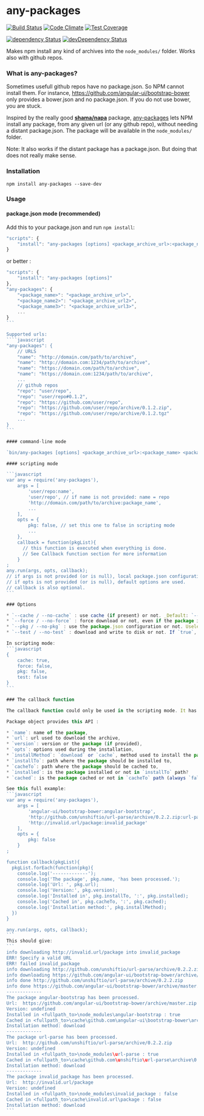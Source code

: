 any-packages
============

[![Build Status](http://img.shields.io/travis/msieurtoph/any-packages.svg)](https://travis-ci.org/msieurtoph/any-packages) [![Code Climate](https://codeclimate.com/github/msieurtoph/any-packages/badges/gpa.svg)](https://codeclimate.com/github/msieurtoph/any-packages) [![Test Coverage](https://codeclimate.com/github/msieurtoph/any-packages/badges/coverage.svg)](https://codeclimate.com/github/msieurtoph/any-packages)

[![dependency Status](http://img.shields.io/david/msieurtoph/any-packages.svg?style=flat)](https://david-dm.org/msieurtoph/any-packages#info=dependencies) [![devDependency Status](http://img.shields.io/david/dev/msieurtoph/any-packages.svg?style=flat)](https://david-dm.org/msieurtoph/any-packages#info=devDependencies)



Makes npm install any kind of archives into the `node_modules/` folder. Works also with github repos.

### What is any-packages?

Sometimes usefull github repos have no package.json. So NPM cannot install them.
For instance, https://github.com/angular-ui/bootstrap-bower only provides a bower.json and no package.json. If you do not use bower, you are stuck.

Inspired by the really good **[shama/napa](https://github.com/shama/napa)** package, [any-packages](https://github.com/msieurtoph/any-packages) lets NPM install any package, from any given url (or any github  repo), without needing a distant package.json. The package will be available in the `node_modules/` folder.

Note: It also works if the distant package has a package.json. But doing that does not really make sense.

### Installation

`npm install any-packages --save-dev`

### Usage

#### package.json mode (recommended)

Add this to your package.json and run `npm install`:
```javascript
"scripts": {
    "install": "any-packages [options] <package_archive_url>:<package_name> <package_archive_url2>:<package_name2> [...]"
}
```
or better :
````javascript
"scripts": {
    "install": "any-packages [options]"
},
"any-packages": {
    "<package_name>": "<package_archive_url>",
    "<package_name2>": "<package_archive_url2>",
    "<package_name3>": "<package_archive_url3>",
    ...
}
```

Supported urls:
````javascript
"any-packages": {
    // URLS
    "name": "http://domain.com/path/to/archive",
    "name": "http://domain.com:1234/path/to/archive",
    "name": "https://domain.com/path/to/archive",
    "name": "https://domain.com:1234/path/to/archive",
    ...
    // github repos
    "repo": "user/repo",
    "repo": "user/repo#0.1.2",
    "repo": "https://github.com/user/repo",
    "repo": "https://github.com/user/repo/archive/0.1.2.zip",
    "repo": "https://github.com/user/repo/archive/0.1.2.tgz"
    ...
}
```

#### command-line mode

`bin/any-packages [options] <package_archive_url>:<package_name> <package_archive_url2>:<package_name2> ...`

#### scripting mode

```javascript
var any = require('any-packages'),
    args = [
        'user/repo:name',
        'user/repo', // if name is not provided: name = repo
        'http://domain.com/path/to/archive:package_name',
        ...
    ],
    opts = {
        pkg: false, // set this one to false in scripting mode
        ...
    },
    callback = function(pkgList){
      // this function is executed when everything is done.
      // See Callback function section for more information
    }
;
any.run(args, opts, callback);
// if args is not provided (or is null), local package.json configuration will be used.
// if opts is not provided (or is null), default options are used.
// callback is also optional.
```

### Options

* `--cache / --no-cache` : use cache (if present) or not. _Default: `--cache / true`_
* `--force / --no-force` : force download or not, even if the package is already present in cache. _Default: `--no-force / false`_
* `--pkg / --no-pkg` : use the package.json configuration or not. Useless in package.json usage, but usefull in scripting mode or in command-line. If `false`, the `any-packages` property of the package.json is ignored and the only the passed arguments will be used. _Default: `--pkg / true`_
* `--test / --no-test` : download and write to disk or not. If `true`, it by-pass the real download phase, processing only outputs. _Default: `--no-test / false`_

In scripting mode:
```javascript
{
    cache: true,
    force: false,
    pkg: false,
    test: false
}
```

### The callback function

The callback function could only be used in the scripting mode. It has only one parameter : an array of Package objects.

Package object provides this API :

* `name`: name of the package,
* `url`: url used to download the archive,
* `version`: version or the package (if provided),
* `opts`: options used during the installation,
* `installMethod`: `download` or `cache`, method used to install the package,
* `installTo`: path where the package should be installed to,
* `cacheTo`: path where the package should be cached to,
* `installed`: is the package installed or not in `installTo` path?
* `cached`: is the package cached or not in `cacheTo` path (always `false` if `opts.cache=false`)?

See this full example:
```javascript
var any = require('any-packages'),
    args = [
        'angular-ui/bootstrap-bower:angular-bootstrap',
        'http://github.com/unshiftio/url-parse/archive/0.2.2.zip:url-parse',
        'http://invalid.url/package:invalid_package'
    ],
    opts = {
        pkg: false
    }
;

function callback(pkgList){
  pkgList.forEach(function(pkg){
    console.log('-------------');
    console.log('The package', pkg.name, 'has been processed.');
    console.log('Url: ', pkg.url);
    console.log('Version:', pkg.version);
    console.log('Installed in', pkg.installTo, ':', pkg.installed);
    console.log('Cached in', pkg.cacheTo, ':', pkg.cached);
    console.log('Installation method:', pkg.installMethod);
  })
}

any.run(args, opts, callback);
```
This should give:
```
info downloading http://invalid.url/package into invalid_package
ERR! Specify a valid URL
ERR! failed invalid_package
info downloading http://github.com/unshiftio/url-parse/archive/0.2.2.zip into url-parse
info downloading https://github.com/angular-ui/bootstrap-bower/archive/master.zip into angular-bootstrap
info done http://github.com/unshiftio/url-parse/archive/0.2.2.zip
info done https://github.com/angular-ui/bootstrap-bower/archive/master.zip
-------------
The package angular-bootstrap has been processed.
Url:  https://github.com/angular-ui/bootstrap-bower/archive/master.zip
Version: undefined
Installed in <fullpath_to>\node_modules\angular-bootstrap : true
Cached in <fullpath_to>\cache\github.com\angular-ui\bootstrap-bower\archive\master.zip : true
Installation method: download
-------------
The package url-parse has been processed.
Url:  http://github.com/unshiftio/url-parse/archive/0.2.2.zip
Version: undefined
Installed in <fullpath_to>\node_modules\url-parse : true
Cached in <fullpath_to>\cache\github.com\unshiftio\url-parse\archive\0.2.2.zip : true
Installation method: download
-------------
The package invalid_package has been processed.
Url:  http://invalid.url/package
Version: undefined
Installed in <fullpath_to>\node_modules\invalid_package : false
Cached in <fullpath_to>\cache\invalid.url\package : false
Installation method: download
```
